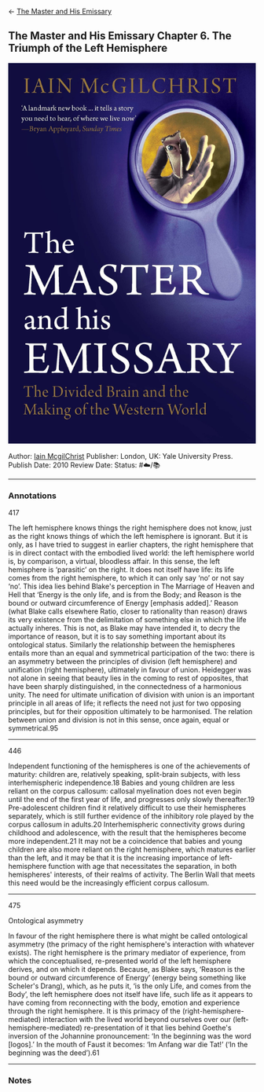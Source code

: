 \<- [The Master and His Emissary](The%20Master%20and%20His%20Emissary.md)

## The Master and His Emissary Chapter 6. The Triumph of the Left Hemisphere

[ ![150](%E2%9A%99%EF%B8%8F%20Tools/%F0%9F%93%B8%20Images/FB417C6C-E3E0-45BC-9847-3F28B635A52B.jpeg) ](https://www.amazon.com/gp/aw/d/B07NS35S76/ref=tmm_kin_swatch_0?ie=UTF8&qid=&sr=)

Author: [Iain McgilChrist]()
Publisher: London, UK: Yale University Press.
Publish Date: 2010
Review Date:
Status: #☁️/📚 

---

### Annotations

417

The left hemisphere knows things the right hemisphere does not know, just as the right knows things of which the left hemisphere is ignorant. But it is only, as I have tried to suggest in earlier chapters, the right hemisphere that is in direct contact with the embodied lived world: the left hemisphere world is, by comparison, a virtual, bloodless affair. In this sense, the left hemisphere is ‘parasitic’ on the right. It does not itself have life: its life comes from the right hemisphere, to which it can only say ‘no’ or not say ‘no’. This idea lies behind Blake's perception in The Marriage of Heaven and Hell that ‘Energy is the only life, and is from the Body; and Reason is the bound or outward circumference of Energy \[emphasis added\].’ Reason (what Blake calls elsewhere Ratio, closer to rationality than reason) draws its very existence from the delimitation of something else in which the life actually inheres. This is not, as Blake may have intended it, to decry the importance of reason, but it is to say something important about its ontological status. Similarly the relationship between the hemispheres entails more than an equal and symmetrical participation of the two: there is an asymmetry between the principles of division (left hemisphere) and unification (right hemisphere), ultimately in favour of union. Heidegger was not alone in seeing that beauty lies in the coming to rest of opposites, that have been sharply distinguished, in the connectedness of a harmonious unity. The need for ultimate unification of division with union is an important principle in all areas of life; it reflects the need not just for two opposing principles, but for their opposition ultimately to be harmonised. The relation between union and division is not in this sense, once again, equal or symmetrical.95

---

446 

Independent functioning of the hemispheres is one of the achievements of maturity: children are, relatively speaking, split-brain subjects, with less interhemispheric independence.18 Babies and young children are less reliant on the corpus callosum: callosal myelination does not even begin until the end of the first year of life, and progresses only slowly thereafter.19 Pre-adolescent children find it relatively difficult to use their hemispheres separately, which is still further evidence of the inhibitory role played by the corpus callosum in adults.20 Interhemispheric connectivity grows during childhood and adolescence, with the result that the hemispheres become more independent.21 It may not be a coincidence that babies and young children are also more reliant on the right hemisphere, which matures earlier than the left, and it may be that it is the increasing importance of left-hemisphere function with age that necessitates the separation, in both hemispheres' interests, of their realms of activity. The Berlin Wall that meets this need would be the increasingly efficient corpus callosum.

---

475

Ontological asymmetry

In favour of the right hemisphere there is what might be called ontological asymmetry (the primacy of the right hemisphere's interaction with whatever exists). The right hemisphere is the primary mediator of experience, from which the conceptualised, re-presented world of the left hemisphere derives, and on which it depends. Because, as Blake says, ‘Reason is the bound or outward circumference of Energy’ (energy being something like Scheler's Drang), which, as he puts it, ‘is the only Life, and comes from the Body’, the left hemisphere does not itself have life, such life as it appears to have coming from reconnecting with the body, emotion and experience through the right hemisphere. It is this primacy of the (right-hemisphere-mediated) interaction with the lived world beyond ourselves over our (left-hemisphere-mediated) re-presentation of it that lies behind Goethe's inversion of the Johannine pronouncement: ‘In the beginning was the word \[logos\].’ In the mouth of Faust it becomes: ‘Im Anfang war die Tat!’ (‘In the beginning was the deed’).61

---

### Notes

